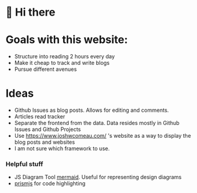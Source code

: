 # 👋 Hi there

# Goals with this website:

- Structure into reading 2 hours every day
- Make it cheap to track and write blogs
- Pursue different avenues

# Ideas

- Github Issues as blog posts. Allows for editing and comments.
- Articles read tracker
- Separate the frontend from the data. Data resides mostly in Github Issues and Github Projects
- Use https://www.joshwcomeau.com/ 's website as a way to display the blog posts and websites
- I am not sure which framework to use.

### Helpful stuff

- JS Diagram Tool [mermaid](https://mermaid-js.github.io/). Useful for representing design diagrams
- [prismjs](https://prismjs.com/) for code highlighting
